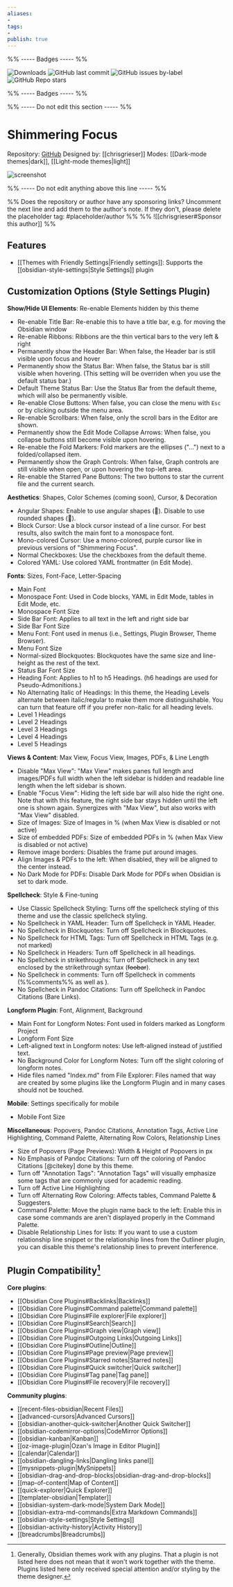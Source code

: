 ```yaml
---
aliases:
- 
tags: 
- 
publish: true
---
```


%% ----- Badges ----- %%

![Downloads](https://img.shields.io/badge/downloads-6085-573E7A?style=for-the-badge&logo=)
![GitHub last commit](https://img.shields.io/github/last-commit/chrisgrieser/shimmering-focus?color=573E7A&label=last%20update&logo=github&style=for-the-badge)
![GitHub issues by-label](https://img.shields.io/github/issues/chrisgrieser/shimmering-focus/help%20wanted?color=573E7A&logo=github&style=for-the-badge) 
![GitHub Repo stars](https://img.shields.io/github/stars/chrisgrieser/shimmering-focus?color=573E7A&logo=github&style=for-the-badge)

%% ----- Badges ----- %%

%% ----- Do not edit this section ----- %%

# Shimmering Focus

Repository: [GitHub](https://github.com/chrisgrieser/shimmering-focus)
Designed by: [[chrisgrieser]]
Modes: [[Dark-mode themes|dark]], [[Light-mode themes|light]]



![screenshot](https://github.com/chrisgrieser/shimmering-focus/raw/main/dual-theme-screenshot.png)

%% ----- Do not edit anything above this line ----- %% 

%% Does the repository or author have any sponsoring links? Uncomment the next line and add them to the author's note. If they don't, please delete the placeholder tag: #placeholder/author %%
%% ![[chrisgrieser#Sponsor this author]] %%


## Features

- [[Themes with Friendly Settings|Friendly settings]]: Supports the [[obsidian-style-settings|Style Settings]] plugin

## Customization Options (Style Settings Plugin) 

**Show/Hide UI Elements**: Re-enable Elements hidden by this theme
- Re-enable Title Bar: Re-enable this to have a title bar, e.g. for moving the Obsidian window
- Re-enable Ribbons: Ribbons are the thin vertical bars to the very left & right
- Permanently show the Header Bar: When false, the Header bar is still visible upon focus and hover
- Permanently show the Status Bar: When false, the Status bar is still visible when hovering. (This setting will be overriden when you use the default status bar.)
- Default Theme Status Bar: Use the Status Bar from the default theme, which will also be permanently visible.
- Re-enable Close Buttons: When false, you can close the menu with `Esc` or by clicking outside the menu area.
- Re-enable Scrollbars: When false, only the scroll bars in the Editor are shown.
- Permanently show the Edit Mode Collapse Arrows: When false, you collapse buttons still become visible upon hovering.
- Re-enable the Fold Markers: Fold markers are the ellipses ("...") next to a folded/collapsed item.
- Permanently show the Graph Controls: When false, Graph controls are still visible when open, or upon hovering the top-left area.
- Re-enable the Starred Pane Buttons: The two buttons to star the current file and the current search.

**Aesthetics**: Shapes, Color Schemes (coming soon), Cursor, & Decoration
- Angular Shapes: Enable to use angular shapes (🔲). Disable to use rounded shapes (🔘).
- Block Cursor: Use a block cursor instead of a line cursor. For best results, also switch the main font to a monospace font.
- Mono-colored Cursor: Use a mono-colored, purple cursor like in previous versions of "Shimmering Focus".
- Normal Checkboxes: Use the checkboxes from the default theme.
- Colored YAML: Use colored YAML frontmatter (in Edit Mode).

**Fonts**: Sizes, Font-Face, Letter-Spacing
- Main Font
- Monospace Font: Used in Code blocks, YAML in Edit Mode, tables in Edit Mode, etc.
- Monospace Font Size
- Side Bar Font: Applies to all text in the left and right side bar
- Side Bar Font Size
- Menu Font: Font used in menus (i.e., Settings, Plugin Browser, Theme Browser).
- Menu Font Size
- Normal-sized Blockquotes: Blockquotes have the same size and line-height as the rest of the text.
- Status Bar Font Size
- Heading Font: Applies to h1 to h5 Headings. (h6 headings are used for Pseudo-Admonitions.)
- No Alternating Italic of Headings: In this theme, the Heading Levels alternate between italic/regular to make them more distinguishable. You can turn that feature off if you prefer non-italic for all heading levels.
- Level 1 Headings
- Level 2 Headings
- Level 3 Headings
- Level 4 Headings
- Level 5 Headings

**Views & Content**: Max View, Focus View, Images, PDFs, & Line Length
- Disable "Max View": "Max View" makes panes full length and images/PDFs full width when the left sidebar is hidden and readable line length when the left sidebar is shown.
- Enable "Focus View": Hiding the left side bar will also hide the right one. Note that with this feature, the right side bar stays hidden until the left one is shown again. Synergizes with "Max View", but also works with "Max View" disabled. 
- Size of Images: Size of Images in % (when Max View is disabled or not active)
- Size of embedded PDFs: Size of embedded PDFs in % (when Max View is disabled or not active)
- Remove image borders: Disables the frame put around images.
- Align Images & PDFs to the left: When disabled, they will be aligned to the center instead.
- No Dark Mode for PDFs: Disable Dark Mode for PDFs when Obsidian is set to dark mode.

**Spellcheck**: Style & Fine-tuning
- Use Classic Spellcheck Styling: Turns off the spellcheck styling of this theme and use the classic spellcheck styling.
- No Spellcheck in YAML Header: Turn off Spellcheck in YAML Header.
- No Spellcheck in Blockquotes: Turn off Spellcheck in Blockquotes.
- No Spellcheck for HTML Tags: Turn off Spellcheck in HTML Tags (e.g. <br/> not marked)
- No Spellcheck in Headers: Turn off Spellcheck in all headings.
- No Spellcheck in strikethroughs: Turn off Spellcheck in any text enclosed by the strikethrough syntax (~~foobar~~).
- No Spellcheck in comments: Turn off Spellcheck in comments (%%comments%% as well as <!--comments-->).
- No Spellcheck in Pandoc Citations: Turn off Spellcheck in Pandoc Citations (Bare Links).

**Longform Plugin**: Font, Alignment, Background
- Main Font for Longform Notes: Font used in folders marked as Longform Project
- Longform Font Size
- Left-aligned text in Longform notes: Use left-aligned instead of justified text.
- No Background Color for Longform Notes: Turn off the slight coloring of longform notes.
- Hide files named "Index.md" from File Explorer: Files named that way are created by some plugins like the Longform Plugin and in many cases should not be touched.

**Mobile**: Settings specifically for mobile
- Mobile Font Size

**Miscellaneous**: Popovers, Pandoc Citations, Annotation Tags, Active Line Highlighting, Command Palette, Alternating Row Colors, Relationship Lines
- Size of Popovers (Page Previews): Width & Height of Popovers in px
- No Emphasis of Pandoc Citations: Turn off the coloring of Pandoc Citations [@citekey] done by this theme.
- Turn off "Annotation Tags": "Annotation Tags" will visually emphasize some tags that are commonly used for academic reading.
- Turn off Active Line Highlighting
- Turn off Alternating Row Coloring: Affects tables, Command Palette & Suggesters.
- Command Palette: Move the plugin name back to the left: Enable this in case some commands are aren't displayed properly in the Command Palette.
- Disable Relationship Lines for lists: If you want to use a custom relationship line snippet or the relationship lines from the Outliner plugin, you can disable this theme's relationship lines to prevent interference.

## Plugin Compatibility[^1]

**Core plugins**:
- [[Obsidian Core Plugins#Backlinks|Backlinks]]
- [[Obsidian Core Plugins#Command palette|Command palette]]
- [[Obsidian Core Plugins#File explorer|File explorer]]
- [[Obsidian Core Plugins#Search|Search]]
- [[Obsidian Core Plugins#Graph view|Graph view]]
- [[Obsidian Core Plugins#Outgoing Links|Outgoing Links]]
- [[Obsidian Core Plugins#Outline|Outline]]
- [[Obsidian Core Plugins#Page preview|Page preview]]
- [[Obsidian Core Plugins#Starred notes|Starred notes]]
- [[Obsidian Core Plugins#Quick switcher|Quick switcher]]
- [[Obsidian Core Plugins#Tag pane|Tag pane]]
- [[Obsidian Core Plugins#File recovery|File recovery]]

**Community plugins**:
- [[recent-files-obsidian|Recent Files]]
- [[advanced-cursors|Advanced Cursors]]
- [[obsidian-another-quick-switcher|Another Quick Switcher]]
- [[obsidian-codemirror-options|CodeMirror Options]]
- [[obsidian-kanban|Kanban]]
- [[oz-image-plugin|Ozan's Image in Editor Plugin]]
- [[calendar|Calendar]]
- [[obsidian-dangling-links|Dangling links panel]]
- [[mysnippets-plugin|MySnippets]]
- [[obsidian-drag-and-drop-blocks|obsidian-drag-and-drop-blocks]]
- [[map-of-content|Map of Content]]
- [[quick-explorer|Quick Explorer]]
- [[templater-obsidian|Templater]]
- [[obsidian-system-dark-mode|System Dark Mode]]
- [[obsidian-extra-md-commands|Extra Markdown Commands]]
- [[obsidian-style-settings|Style Settings]]
- [[obsidian-activity-history|Activity History]]
- [[breadcrumbs|Breadcrumbs]]

[^1]: Generally, Obsidian themes work with any plugins. That a plugin is not listed here does not mean that it won't work together with the theme. Plugins listed here only received special attention and/or styling by the theme designer.
